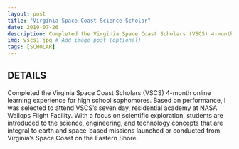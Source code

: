 ```yaml
---
layout: post
title: "Virginia Space Coast Science Scholar"
date: 2019-07-26
description: Completed the Virginia Space Coast Scholars (VSCS) 4-month online learning experience for high school sophomores. Based on performance, I was selected to attend VSCS’s seven day, residential academy at NASA Wallops Flight Facility.  With a focus on scientific exploration, students are introduced to the science, engineering, and technology concepts that are integral to earth and space-based missions launched or conducted from Virginia’s Space Coast on the Eastern Shore.  # Add post description (optional)
img: vscs1.jpg # Add image post (optional)
tags: [SCHOLAR]
---
```


## DETAILS
Completed the Virginia Space Coast Scholars (VSCS) 4-month online learning experience for high school sophomores. Based on performance, I was selected to attend VSCS’s seven day, residential academy at NASA Wallops Flight Facility.  With a focus on scientific exploration, students are introduced to the science, engineering, and technology concepts that are integral to earth and space-based missions launched or conducted from Virginia’s Space Coast on the Eastern Shore.



